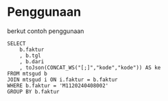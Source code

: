 # Penggunaan
berkut contoh penggunaan
```mysql
SELECT 
    b.faktur
    , b.tgl
    , b.dari
    , toJson(CONCAT_WS("[;]","kode","kode")) AS ke
FROM mtsgud b
JOIN mtsgud i ON i.faktur = b.faktur
WHERE b.faktur = 'M1120240408002' 
GROUP BY b.faktur
```
